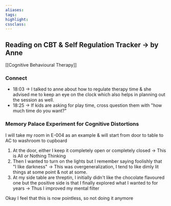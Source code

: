 ```yaml
---
aliases:  
tags:
highlight:  
cssclass:
---
```


## Reading on CBT & Self Regulation Tracker → by Anne
[[Cognitive Behavioural Therapy]]


### Connect
- 18:03 → I talked to anne about how to regulate therapy time & she advised me to keep an eye on the clock which also helps in planning out the session as well.
- 18:25 → If kids are asking for play time, cross question them with "how much time do you want?"


### Memory Palace Experiment for Cognitive Distortions

I will take my room in E-004 as an example & will start from door to table to AC to washroom to cupboard

1. At the door, either I keep it completely open or completely closed → This is All or Nothing Thinking
2. Then I wanted to turn on the lights but I remember saying foolishly that "I like darkness" → This was overgeneralization, I tend to like dimly lit things at some point & not at some. 
3. At my side table are threptin, I initially didn't like the chocolate flavoured one but the positive side is that I finally explored what I wanted to for years → Thus I improved my mental filter


Okay I feel that this is now pointless, so not doing it anymore